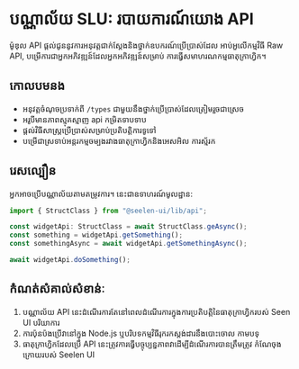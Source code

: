 # **បណ្ណាល័យ SLU: របាយការណ៍យោង API**

ម៉ូឌុល API ផ្តល់ជូននូវការអនុវត្តជាក់ស្តែងនិងថ្នាក់ឧបករណ៍ប្រើប្រាស់ដែល 
អាប់អួលើកម្មវិធី Raw API, បម្រើការជាអ្នកអភិវឌ្ឍន៍ដែលអ្នកអភិវឌ្ឍន៍សម្រាប់ 
ការធ្វើសមាហរណកម្មធាតុក្រាហ្វិក។

## **កោលបមនង**

* អនុវត្តចំណុចប្រទាក់ពី `/types` ជាមួយនឹងថ្នាក់ប្រើប្រាស់ដែលត្រៀមរួចជាស្រេច
* អរូបីមានភាពស្មុគស្មាញ api កម្រិតទាបទាប
* ផ្តល់វិធីសាស្រ្តប្រើប្រាស់សម្រាប់ប្រតិបត្តិការទូទៅ
* បម្រើជាស្រទាប់អន្តរកម្មចម្បងរវាងធាតុក្រាហ្វិកនិងអេសអិល 
  ការស្ម័រក

## **រេសល្បឿន**

អ្នកអាចប្រើបណ្ណាល័យតាមតម្រូវការ។ នេះជាឧទាហរណ៍មូលដ្ឋាន:

```ts
import { StructClass } from "@seelen-ui/lib/api";

const widgetApi: StructClass = await StructClass.geAsync();
const something = widgetApi.getSomething();
const somethingAsync = await widgetApi.getSomethingAsync();

await widgetApi.doSomething();
```

## **កំណត់សំគាល់សំខាន់ៈ**

1. បណ្ណាល័យ API នេះដំណើរការតែនៅពេលដំណើរការក្នុងការប្រតិបត្តិនៃធាតុក្រាហ្វិករបស់ Seen UI 
   បរិយាការ
2. ការប៉ុនប៉ងប្រើវានៅក្នុង Node.js ឬបរិបទកម្មវិធីរុករកស្តង់ដារនឹងបោះចោល 
   កាមបទុ
3. ធាតុក្រាហ្វិកដែលប្រើ API នេះត្រូវការធ្វើបច្ចុប្បន្នភាពវាដើម្បីដំណើរការបានត្រឹមត្រូវ 
   កំណែចុងក្រោយរបស់ Seelen UI
